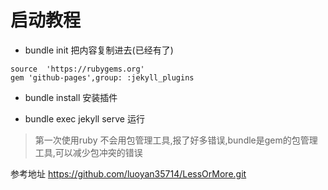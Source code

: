 # 启动教程


- bundle init 把内容复制进去(已经有了)
```
source  'https://rubygems.org'
gem 'github-pages',group: :jekyll_plugins
```


- bundle install 安装插件

- bundle exec jekyll serve 运行

> 第一次使用ruby 不会用包管理工具,报了好多错误,bundle是gem的包管理工具,可以减少包冲突的错误


参考地址
https://github.com/luoyan35714/LessOrMore.git
